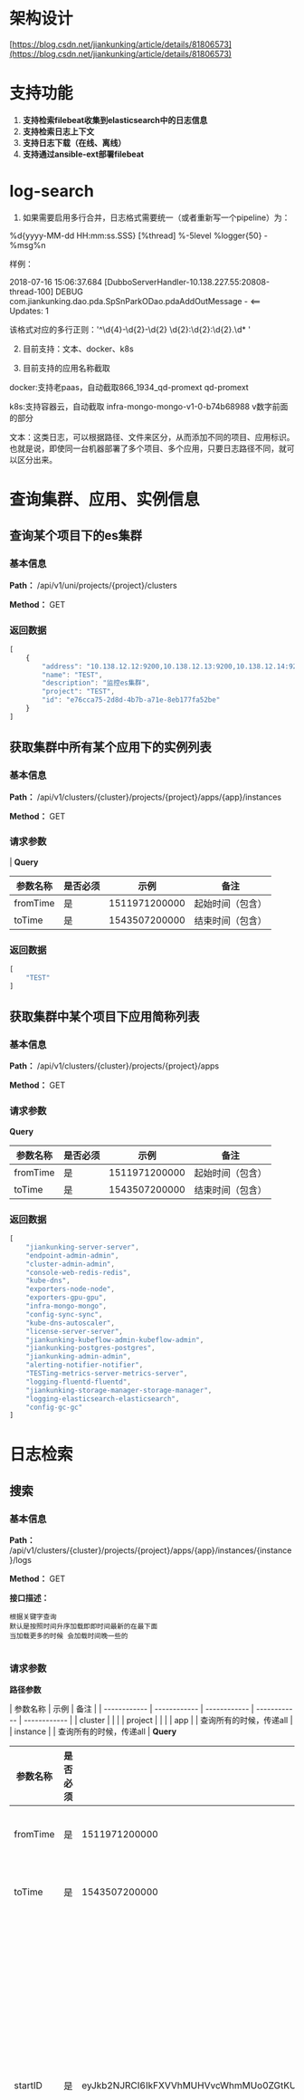 # 架构设计 #
[https://blog.csdn.net/jiankunking/article/details/81806573](https://blog.csdn.net/jiankunking/article/details/81806573)

# 支持功能 #
1. **支持检索filebeat收集到elasticsearch中的日志信息** 
2. **支持检索日志上下文** 
3. **支持日志下载（在线、离线）** 
4. **支持通过ansible-ext部署filebeat**


 <h1 class="curproject-name"> log-search </h1> 

1. 如果需要启用多行合并，日志格式需要统一（或者重新写一个pipeline）为：

<pattern>%d{yyyy-MM-dd HH:mm:ss.SSS} [%thread] %-5level %logger{50} - %msg%n</pattern>

样例：

2018-07-16 15:06:37.684 [DubboServerHandler-10.138.227.55:20808-thread-100] DEBUG com.jiankunking.dao.pda.SpSnParkODao.pdaAddOutMessage - <==    Updates: 1

该格式对应的多行正则：'^\d{4}-\d{2}-\d{2} \d{2}:\d{2}:\d{2}.\d* '

2. 目前支持：文本、docker、k8s

3. 目前支持的应用名称截取

docker:支持老paas，自动截取866_1934_qd-promext qd-promext

k8s:支持容器云，自动截取 infra-mongo-mongo-v1-0-b74b68988 v数字前面的部分

文本：这类日志，可以根据路径、文件来区分，从而添加不同的项目、应用标识。也就是说，即使同一台机器部署了多个项目、多个应用，只要日志路径不同，就可以区分出来。



# 查询集群、应用、实例信息

## 查询某个项目下的es集群
<a id=查询某个项目下的es集群> </a>
### 基本信息

**Path：** /api/v1/uni/projects/{project}/clusters

**Method：** GET

### 返回数据

```javascript
[
    {
        "address": "10.138.12.12:9200,10.138.12.13:9200,10.138.12.14:9200",
        "name": "TEST",
        "description": "监控es集群",
        "project": "TEST",
        "id": "e76cca75-2d8d-4b7b-a71e-8eb177fa52be"
    }
]
```
## 获取集群中所有某个应用下的实例列表
<a id=获取集群中所有某个应用下的实例列表> </a>
### 基本信息

**Path：** /api/v1/clusters/{cluster}/projects/{project}/apps/{app}/instances

**Method：** GET



### 请求参数
  |
**Query**

| 参数名称  |  是否必须 | 示例  | 备注  |
| ------------ | ------------ | ------------ | ------------ |
| fromTime | 是  |  1511971200000 |  起始时间（包含） |
| toTime | 是  |  1543507200000 |  结束时间（包含） |

### 返回数据

```javascript
[
    "TEST"
]
```
## 获取集群中某个项目下应用简称列表
<a id=获取集群中某个项目下应用简称列表> </a>
### 基本信息

**Path：** /api/v1/clusters/{cluster}/projects/{project}/apps

**Method：** GET

### 请求参数
**Query**

| 参数名称  |  是否必须 | 示例  | 备注  |
| ------------ | ------------ | ------------ | ------------ |
| fromTime | 是  |  1511971200000 |  起始时间（包含） |
| toTime | 是  |  1543507200000 |  结束时间（包含） |

### 返回数据

```javascript
[
    "jiankunking-server-server",
    "endpoint-admin-admin",
    "cluster-admin-admin",
    "console-web-redis-redis",
    "kube-dns",
    "exporters-node-node",
    "exporters-gpu-gpu",
    "infra-mongo-mongo",
    "config-sync-sync",
    "kube-dns-autoscaler",
    "license-server-server",
    "jiankunking-kubeflow-admin-kubeflow-admin",
    "jiankunking-postgres-postgres",
    "jiankunking-admin-admin",
    "alerting-notifier-notifier",
    "TESTing-metrics-server-metrics-server",
    "logging-fluentd-fluentd",
    "jiankunking-storage-manager-storage-manager",
    "logging-elasticsearch-elasticsearch",
    "config-gc-gc"
]
```
# 日志检索

## 搜索
<a id=搜索> </a>
### 基本信息

**Path：** /api/v1/clusters/{cluster}/projects/{project}/apps/{app}/instances/{instance}/logs

**Method：** GET

**接口描述：**
<pre><code>根据关键字查询
默认是按照时间升序加载即即时间最新的在最下面
当加载更多的时候 会加载时间晚一些的

</code></pre>


### 请求参数
**路径参数**

| 参数名称 | 示例  | 备注  |
| ------------ | ------------ | ------------ | ------------ | ------------ |
| cluster |   |   |
| project |   |   |
| app |   |  查询所有的时候，传递all |
| instance |   |  查询所有的时候，传递all |
**Query**

| 参数名称  |  是否必须 | 示例  | 备注  |
| ------------ | ------------ | ------------ | ------------ |
| fromTime | 是  |  1511971200000 |  起始时间（包含） |
| toTime | 是  |  1543507200000 |  结束时间（包含） |
| startID | 是  |  eyJkb2NJRCI6IkFXVVhMUHVvcWhmMUo0ZGtKU1hSIiwidGltZVN0YW1wU29ydCI6MTUzMzY5MjcwMzgxNCwiaW5kZXgiOiJmaWxlYmVhdC02LjMuMi0yMDE4LjA4LjA4In0= |  日志id，首次检索不需要传递，页面鼠标滑动，显示更多的时候粗腰传递，以便告知从那条开始继续展示 |
| keyword | 是  |   |  搜索关键字 |
| pageSize | 否  |  100 |  每次返回数据条数，不传默认100 |

### 返回数据

```javascript
{
    "metadata": {
        "total": 6
    },
    "items": [
        {
            "index": "filebeat-7.0.0-alpha1-2018.07.31",
            "project": "TEST",
            "time": "1533053365153",
            "id": "eyJkb2NJRCI6IkFXVXhQaGc1cWhmMUo0ZGszdlVtIiwidGltZVN0YW1wU29ydCI6MTUzMzA1MzM2NTE1MywiaW5kZXgiOiJmaWxlYmVhdC03LjAuMC1hbHBoYTEtMjAxOC4wNy4zMSJ9",
            "message": "2018-08-01 00:09:25.152  INFO 1 --- [ain-EventThread] org.I0Itec.zkclient.ZkClient             : zookeeper state changed (<logHighlight>SyncConnected</logHighlight>)",
            "type": "docker"
        },
        {
            "index": "filebeat-7.0.0-alpha1-2018.07.31",
            "project": "TEST",
            "time": "1533053325127",
            "id": "eyJkb2NJRCI6IkFXVXhQaGZxcWhmMUo0ZGszdlVPIiwidGltZVN0YW1wU29ydCI6MTUzMzA1MzMyNTEyNywiaW5kZXgiOiJmaWxlYmVhdC03LjAuMC1hbHBoYTEtMjAxOC4wNy4zMSJ9",
            "message": "2018-08-01 00:08:45.127  INFO 1 --- [ain-EventThread] org.I0Itec.zkclient.ZkClient             : zookeeper state changed (<logHighlight>SyncConnected</logHighlight>)",
            "type": "docker"
        }
    ]
}
```
## 某条日志上下文
<a id=某条日志上下文> </a>
### 基本信息

**Path：** /api/v1/clusters/{cluster}/projects/{project}/apps/{app}/instances/{instance}/contexts

**Method：** GET

**接口描述：**
<p>根据id获取对应日志文件中某行的上下文<br>
首次加载的时候应该是某行的前后多少行（这时需要包含当前行）<br>
当再次滚动加载更多的时候 应该只加载前多少行或者后多少行（这时不需要包含当前行）</p>


### 请求参数
**路径参数**

| 参数名称 | 示例  | 备注  |
| ------------ | ------------ | ------------ | ------------ | ------------ |
| cluster |   |   |
| project |   |   |
| app |   |  查询所有的时候，传递all |
| instance |   |  查询所有的时候，传递all |
**Query**

| 参数名称  |  是否必须 | 示例  | 备注  |
| ------------ | ------------ | ------------ | ------------ |
| fromTime | 是  |  1511971200000 |  起始时间（包含） |
| toTime | 是  |  1543507200000 |  结束时间（包含） |
| startID | 是  |  eyJkb2NJRCI6IkFXVVhMUEdIcWhmMUo0ZGtKU0VwIiwidGltZVN0YW1wU29ydCI6MTUzMzY5MjcwMDI4MywiaW5kZXgiOiJmaWxlYmVhdC02LjMuMi0yMDE4LjA4LjA4In0= |  日志id |
| beforeLines | 是  |  10 |  startID前多少行 |
| afterLines | 是  |  10 |  startID后多少行 |

### 返回数据

```javascript
{
    "metadata": {
        "total": 7325
    },
    "items": [
        {
            "index": "filebeat-7.0.0-alpha1-2018.07.31",
            "project": "TEST",
            "id": "eyJkb2NJRCI6IkFXVXhQaGZxcWhmMUo0ZGszdlVTIiwidGltZVN0YW1wU29ydCI6MTUzMzA1MzM0MDA0OSwiaW5kZXgiOiJmaWxlYmVhdC03LjAuMC1hbHBoYTEtMjAxOC4wNy4zMSJ9",
            "time": "1533053340049",
            "message": "2018-08-01 00:09:00.048  INFO 1 --- [0.138.8.62:2181] c.a.d.r.zookeeper.ZookeeperRegistry      :  [DUBBO] Notify urls for subscribe url provider://172.17.0.3:36684/com.jiankunking.interconn.TEST.app.service.services.UserService?anyhost=true&application=app-service&category=configurators&check=false&dubbo=2.5.3&heartbeat=10000&interface=com.jiankunking.interconn.TEST.app.service.services.UserService&logger=slf4j&methods=findById&pid=1&retries=0&revision=1.0.0-SNAPSHOT&side=provider&threads=100&timestamp=1522718594649, urls: [empty://172.17.0.3:36684/com.jiankunking.interconn.TEST.app.service.services.UserService?anyhost=true&application=app-service&category=configurators&check=false&dubbo=2.5.3&heartbeat=10000&interface=com.jiankunking.interconn.TEST.app.service.services.UserService&logger=slf4j&methods=findById&pid=1&retries=0&revision=1.0.0-SNAPSHOT&side=provider&threads=100&timestamp=1522718594649], dubbo version: 2.5.3, current host: 127.0.0.1",
            "type": "docker"
        },
        {
            "index": "filebeat-7.0.0-alpha1-2018.07.31",
            "project": "TEST",
            "id": "eyJkb2NJRCI6IkFXVXhQaGZxcWhmMUo0ZGszdlVRIiwidGltZVN0YW1wU29ydCI6MTUzMzA1MzMyNjY4NCwiaW5kZXgiOiJmaWxlYmVhdC03LjAuMC1hbHBoYTEtMjAxOC4wNy4zMSJ9",
            "time": "1533053326684",
            "message": "2018-08-01 00:08:46.684  INFO 1 --- [yTimer-thread-1] c.a.d.r.zookeeper.ZookeeperRegistry      :  [DUBBO] Retry register [dubbo://172.17.0.3:36684/com.jiankunking.interconn.TEST.app.service.services.AppMngService?anyhost=true&application=app-service&dubbo=2.5.3&heartbeat=10000&interface=com.jiankunking.interconn.TEST.app.service.services.AppMngService&logger=slf4j&methods=findProjects,findAppsByParam,findProjectsAlmRelationByDomainId,findDomains&pid=1&retries=0&revision=1.0.0-SNAPSHOT&side=provider&threads=100&timestamp=1522718595930, dubbo://172.17.0.3:36684/com.jiankunking.interconn.TEST.app.service.services.UserService?anyhost=true&application=app-service&dubbo=2.5.3&heartbeat=10000&interface=com.jiankunking.interconn.TEST.app.service.services.UserService&logger=slf4j&methods=findById&pid=1&retries=0&revision=1.0.0-SNAPSHOT&side=provider&threads=100&timestamp=1522718594649], dubbo version: 2.5.3, current host: 127.0.0.1",
            "type": "docker"
        }
    ]
}
```
# filebeat部署

## filebeat卸载
<a id=filebeat卸载> </a>
### 基本信息

**Path：** /api/v1/projects/{project}/ip/{ip}/version/{version}

**Method：** DELETE

**接口描述：**
<p>实时流显示</p>


## 批量部署filebeat
<a id=批量部署filebeat> </a>
### 基本信息

**Path：** /api/v1/projects/{project}/batch

**Method：** POST

**接口描述：**
<p>实时流显示</p>


## 查询agent版本
<a id=查询agent版本> </a>
### 基本信息

**Path：** /api/v1/projects/{project}/agent/version

**Method：** GET

### 返回数据

```javascript
{
   "version": [
      {
         "latestVersion": "6.3.1",
         "agentName": "fileBeatVersion"
      }
   ]
}
```
## 查询项目下安装信息
<a id=查询项目下安装信息> </a>
### 基本信息

**Path：** /api/v1/projects/{project}

**Method：** GET

### 返回数据

```javascript
[
    {
       //略
    }
]
```
## 给某个项目某台机器部署filebeat
<a id=给某个项目某台机器部署filebeat> </a>
### 基本信息

**Path：** /api/v1/projects/{project}/ip/{ip}

**Method：** POST

### 返回数据

```javascript
{"result":{"job":"filebeat","type":"PLAY","name":"filebeat deploy"}}
{"result":{"job":"filebeat","type":"TASK","name":"Gathering Facts"}}
{"result":{"job":"filebeat","type":"HOST","host":"10.138.25.181","step":1,"name":"Gathering Facts","status":"ok","progress":7}}
{"result":{"job":"filebeat","type":"TASK","name":"mkdir -p /data/download/filebeat/TEST_filebeat_yml_10.138.25.181"}}
{"result":{"job":"filebeat","type":"HOST","host":"10.138.25.34 -\u003e localhost","step":2,"name":"mkdir -p /data/download/filebeat/TEST_filebeat_yml_10.138.25.34","status":"changed","progress":14}}
{"result":{"job":"filebeat","type":"TASK","name":"download python script"}}
{"result":{"job":"filebeat","type":"HOST","host":"10.138.25.34 -\u003e localhost","step":3,"name":"download python script","status":"changed","progress":21}}
{"result":{"job":"filebeat","type":"TASK","name":"mkdir -p /usr/sbin/filebeat"}}
{"result":{"job":"filebeat","type":"HOST","host":"10.138.25.34","step":4,"name":"mkdir -p /usr/sbin/filebeat","status":"changed","progress":28}}
{"result":{"job":"filebeat","type":"TASK","name":"generate filebeat config flie"}}
{"result":{"job":"filebeat","type":"HOST","host":"10.138.25.34 -\u003e localhost","step":5,"name":"generate filebeat config flie","status":"changed","progress":35}}
{"result":{"job":"filebeat","type":"TASK","name":"copy filebeat service file"}}
{"result":{"job":"filebeat","type":"HOST","host":"10.138.25.34","step":6,"name":"copy filebeat service file","status":"ok","progress":42}}
{"result":{"job":"filebeat","type":"TASK","name":"create Downloads dir"}}
{"result":{"job":"filebeat","type":"HOST","host":"10.138.25.34","step":7,"name":"create Downloads dir","status":"ok","progress":50}}
{"result":{"job":"filebeat","type":"TASK","name":"download filebeat agent"}}
{"result":{"job":"filebeat","type":"HOST","host":"10.138.25.34","step":8,"name":"download filebeat agent","status":"ok","progress":57}}
{"result":{"job":"filebeat","type":"TASK","name":"copy yml"}}
{"result":{"job":"filebeat","type":"HOST","host":"10.138.25.34","step":9,"name":"copy yml","status":"ok","progress":64}}
{"result":{"job":"filebeat","type":"TASK","name":"create filebeats configure dir"}}
{"result":{"job":"filebeat","type":"HOST","host":"10.138.25.34","step":10,"name":"create filebeats configure dir","status":"ok","progress":71}}
{"result":{"job":"filebeat","type":"TASK","name":"remove filebeat files"}}
{"result":{"job":"filebeat","type":"HOST","host":"10.138.25.34 -\u003e localhost","step":11,"name":"remove filebeat files","status":"changed","progress":78}}
{"result":{"job":"filebeat","type":"TASK","name":"move yml"}}
{"result":{"job":"filebeat","type":"HOST","host":"10.138.25.34","step":12,"name":"move yml","status":"changed","progress":85}}
{"result":{"job":"filebeat","type":"TASK","name":"enable filebeat"}}
{"result":{"job":"filebeat","type":"HOST","host":"10.138.25.34","step":13,"name":"enable filebeat","status":"ok","progress":92}}
{"result":{"job":"filebeat","type":"TASK","name":"reload all service"}}
{"result":{"job":"filebeat","type":"HOST","host":"10.138.25.34","step":14,"name":"reload all service","status":"changed","progress":99}}
{"result":{"job":"filebeat","type":"TASK","name":"start filebeat"}}
{"result":{"job":"filebeat","type":"HOST","host":"10.138.25.34","step":15,"name":"start filebeat","status":"changed","progress":99}}
{"result":{"job":"filebeat","type":"PLAY","name":"RECAP"}}
{"result":{"job":"filebeat","type":"RECAP","host":"10.138.25.34","status":"ok","ok":15,"changed":8,"progress":100}}

```
# 日志在线下载

## 下个某条日志所在文件的日志
<a id=下个某条日志所在文件的日志> </a>
### 基本信息

**Path：** /api/v1/clusters/{cluster}/projects/{project}/apps/{app}/instances/{instance}/source/download

**Method：** GET

**Query**

| 参数名称  |  是否必须 | 示例  | 备注  |
| ------------ | ------------ | ------------ | ------------ |
| fromTime | 是  |  1511971200000 |  起始时间（包含） |
| toTime | 是  |  1543507200000 |  结束时间（包含） |
| startID | 是  |  eyJkb2NJRCI6IkFXVVhMUEdIcWhmMUo0ZGtKU0VwIiwidGltZVN0YW1wU29ydCI6MTUzMzY5MjcwMDI4MywiaW5kZXgiOiJmaWxlYmVhdC02LjMuMi0yMDE4LjA4LjA4In0= |  日志id |

## 下载符合搜索条件的日志
<a id=下载符合搜索条件的日志> </a>
### 基本信息

**Path：** /api/v1/clusters/{cluster}/projects/{project}/apps/{app}/instances/{instance}/keyword/download

**Method：** GET

### 请求参数
**路径参数**

| 参数名称 | 示例  | 备注  |
| ------------ | ------------ | ------------ | ------------ | ------------ |
| cluster |   |   |
| project |   |   |
| app |   |  查询所有的时候，传递all |
| instance |   |  查询所有的时候，传递all |
**Query**

| 参数名称  |  是否必须 | 示例  | 备注  |
| ------------ | ------------ | ------------ | ------------ |
| fromTime | 是  |  1511971200000 |  起始时间（包含） |
| toTime | 是  |  1543507200000 |  结束时间（包含） |
| keyword | 是  |   |  搜索关键字 |

# 日志离线下载

## 查询某个项目离线日志下载任务列表
<a id=查询某个项目离线日志下载任务列表> </a>
### 基本信息

**Path：** /api/v1/clusters/{cluster}/projects/{project}/offline_task

**Method：** GET

### 返回数据

```javascript
[
    {
        "creator": "jiankunking",
        "downLoadStatus": "success",
        "creatTime": 1538286271641,
        "queryCondition": {
            "app": "btbrrs-rm",
            "cluster": "TEST",
            "instance": "tt-rm-app-v1-0-2418099246-237qw",
            "logDownLoadType": "keyword",
            "fromTime": 1511971200000,
            "project": "TEST",
            "keyword": "host.ip: 10.138.12.14 AND fields.app: tt-rm AND message:BJ0VR30A8",
            "toTime": 1543507200000
        },
        "url": "http://127.0.0.1:8080/downloads/TEST/1538286271641/TEST_TEST_tt-rm_tt-rm-app-v1-0-2418099246-237qw_fd62af37f590cda30df4e7b31ed1ae94.log"
    },
    {
        "creator": "jiankunking",
        "downLoadStatus": "fail",
        "creatTime": 1538286304052,
        "queryCondition": {
            "app": "tt-rm",
            "cluster": "TEST",
            "instance": "tt-rm-app-v1-0-2418099246-237qw",
            "logDownLoadType": "keyword",
            "fromTime": 1511971200000,
            "project": "TEST",
            "keyword": "GIN",
            "toTime": 1543507200000
        },
        "url": ""
    },
    {
        "creator": "jiankunking",
        "downLoadStatus": "downloading",
        "creatTime": 1538286449331,
        "queryCondition": {
            "app": "tt-rm",
            "cluster": "TEST",
            "instance": "tt-rm-app-v1-0-2418099246-237qw",
            "logDownLoadType": "keyword",
            "fromTime": 1511971200000,
            "project": "TEST",
            "keyword": "GIN",
            "toTime": 1543507200000
        },
        "url": ""
    },
    {
        "creator": "jiankunking",
        "downLoadStatus": "success",
        "creatTime": 1538288030738,
        "queryCondition": {
            "app": "tt-rm",
            "cluster": "TEST",
            "instance": "tt-rm-app-v1-0-2418099246-237qw",
            "logDownLoadType": "keyword",
            "fromTime": 1511971200000,
            "project": "TEST",
            "keyword": "GIN",
            "toTime": 1543507200000
        },
        "url": "http://127.0.0.1:8080/downloads/TEST/1538288030738/TEST_TEST_tt-rm_tt-rm-app-v1-0-2418099246-237qw_56e1064e7628003b5d7398ae5229a60e.log"
    },
    {
        "creator": "jiankunking",
        "downLoadStatus": "success",
        "creatTime": 1538290273208,
        "queryCondition": {
            "app": "tt-rm",
            "cluster": "TEST",
            "instance": "tt-rm-app-v1-0-2418099246-237qw",
            "logDownLoadType": "keyword",
            "fromTime": 1537977600000,
            "project": "TEST",
            "keyword": "GIN",
            "toTime": 1538064000000
        },
        "url": "http://127.0.0.1:8080/downloads/TEST/1538290273208/TEST_TEST_tt-rm_tt-rm-app-v1-0-2418099246-237qw_644c22725e36861ebcd1d87092a49c7a.log"
    },
    {
        "creator": "jiankunking",
        "downLoadStatus": "success",
        "creatTime": 1538290673238,
        "queryCondition": {
            "app": "tt-rm",
            "cluster": "TEST",
            "instance": "tt-rm-app-v1-0-2418099246-237qw",
            "logDownLoadType": "keyword",
            "fromTime": 1537977600000,
            "project": "TEST",
            "keyword": "GIN",
            "toTime": 1538013600000
        },
        "url": "http://127.0.0.1:8080/downloads/TEST/1538290673238/TEST_TEST_tt-rm_tt-rm-app-v1-0-2418099246-237qw_a973d0c6ef97ca9afb2ef7ca7c9a14d7.log"
    },
    {
        "creator": "jiankunking",
        "downLoadStatus": "success",
        "creatTime": 1538290692555,
        "queryCondition": {
            "app": "tt-rm",
            "cluster": "TEST",
            "instance": "tt-rm-app-v1-0-2418099246-237qw",
            "logDownLoadType": "keyword",
            "fromTime": 1537977600000,
            "project": "TEST",
            "keyword": "GIN",
            "toTime": 1538064000000
        },
        "url": "http://127.0.0.1:8080/downloads/TEST/1538290692555/TEST_TEST_tt-rm_tt-rm-app-v1-0-2418099246-237qw_644c22725e36861ebcd1d87092a49c7a.log"
    },
    {
        "creator": "jiankunking",
        "downLoadStatus": "downloading",
        "creatTime": 1538292045359,
        "queryCondition": {
            "app": "tt-rm",
            "cluster": "TEST",
            "instance": "tt-rm-app-v1-0-2418099246-237qw",
            "logDownLoadType": "keyword",
            "fromTime": 1537977600000,
            "project": "TEST",
            "keyword": "GIN",
            "toTime": 1538064000000
        },
        "url": ""
    },
    {
        "creator": "jiankunking",
        "downLoadStatus": "downloading",
        "creatTime": 1538292417283,
        "queryCondition": {
            "app": "tt-rm",
            "cluster": "TEST",
            "instance": "tt-rm-app-v1-0-2418099246-237qw",
            "logDownLoadType": "keyword",
            "fromTime": 1537977600000,
            "project": "TEST",
            "keyword": "GIN",
            "toTime": 1538064000000
        },
        "url": ""
    }
]
```
## 离线下载某个实例的日志
<a id=离线下载某个实例的日志> </a>
### 基本信息

**Path：** /api/v1/clusters/{cluster}/projects/{project}/apps/{app}/instances/{instance}/source/offline_download

**Method：** GET



### 请求参数
**Headers**

| 参数名称  | 参数值  |  是否必须 | 示例  | 备注  |
| ------------ | ------------ | ------------ | ------------ | ------------ |
| X-UName  |  登陆人账号 | 是  |  jiankunking |   |

**Query**

| 参数名称  |  是否必须 | 示例  | 备注  |
| ------------ | ------------ | ------------ | ------------ |
| fromTime | 是  |  1511971200000 |  起始时间（包含） |
| toTime | 是  |  1543507200000 |  结束时间（包含） |
| startID | 是  |  eyJkb2NJRCI6IkFXVVhMUEdIcWhmMUo0ZGtKU0VwIiwidGltZVN0YW1wU29ydCI6MTUzMzY5MjcwMDI4MywiaW5kZXgiOiJmaWxlYmVhdC02LjMuMi0yMDE4LjA4LjA4In0= |  日志id |

## 离线下载符合搜索条件的日志
<a id=离线下载符合搜索条件的日志> </a>
### 基本信息

**Path：** /api/v1/clusters/{cluster}/projects/{project}/apps/{app}/instances/{instance}/keyword/offline_download

**Method：** GET

### 请求参数
**Headers**

| 参数名称  | 参数值  |  是否必须 | 示例  | 备注  |
| ------------ | ------------ | ------------ | ------------ | ------------ |
| X-UName  |  登陆人账号 | 是  |  jiankunking |   |

**Query**

| 参数名称  |  是否必须 | 示例  | 备注  |
| ------------ | ------------ | ------------ | ------------ |
| fromTime | 是  |  1511971200000 |  起始时间（包含） |
| toTime | 是  |  1543507200000 |  结束时间（包含） |
| keyword | 是  |  error |  日志下载搜索关键字 |

# 日志条数

## 查询上下文日志总条数
<a id=查询上下文日志总条数> </a>
### 基本信息

**Path：** /api/v1/clusters/{cluster}/projects/{project}/apps/{app}/instances/{instance}/contexts/total

**Method：** GET

**Query**

| 参数名称  |  是否必须 | 示例  | 备注  |
| ------------ | ------------ | ------------ | ------------ |
| fromTime | 是  |  1511971200000 |  起始时间（包含） |
| toTime | 是  |  1543507200000 |  结束时间（包含） |

### 返回数据

```javascript
{
    "total":1222
}
```
## 查询符合条件的日志总条数
<a id=查询符合条件的日志总条数> </a>
### 基本信息

**Path：** /api/v1/clusters/{cluster}/projects/{project}/apps/{app}/instances/{instance}/logs/total

**Method：** GET

**Query**

| 参数名称  |  是否必须 | 示例  | 备注  |
| ------------ | ------------ | ------------ | ------------ |
| fromTime | 是  |  1511971200000 |  起始时间（包含） |
| toTime | 是  |  1543507200000 |  结束时间（包含） |
| 结束时间（包含） | 是  |  error |  日志下载搜索关键字 |

### 返回数据

```javascript
{
    "total":1222
}
```
